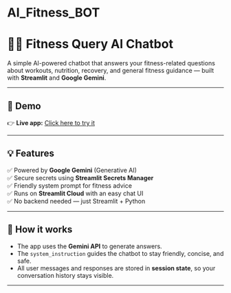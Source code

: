 ﻿# AI_Fitness_BOT
# 🏋️‍♂️ Fitness Query AI Chatbot

A simple AI-powered chatbot that answers your fitness-related questions about workouts, nutrition, recovery, and general fitness guidance — built with **Streamlit** and **Google Gemini**.

---

## 📌 Demo

👉 **Live app:** [Click here to try it](https://aifitnessbot-f4hxyztcneujx3umez9mqu.streamlit.app/)

---

## 💡 Features

✅ Powered by **Google Gemini** (Generative AI)  
✅ Secure secrets using **Streamlit Secrets Manager**  
✅ Friendly system prompt for fitness advice  
✅ Runs on **Streamlit Cloud** with an easy chat UI  
✅ No backend needed — just Streamlit + Python

---

## 🚀 How it works

- The app uses the **Gemini API** to generate answers.
- The `system_instruction` guides the chatbot to stay friendly, concise, and safe.
- All user messages and responses are stored in **session state**, so your conversation history stays visible.

---


